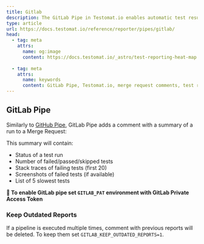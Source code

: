 ```yaml
---
title: Gitlab
description: The GitLab Pipe in Testomat.io enables automatic test result reporting directly into GitLab merge requests. It provides detailed test metrics, including passed, failed, and skipped tests, along with stack traces. The integration is achieved through environment variables like GITLAB_TOKEN, improving visibility into test results within the GitLab CI/CD pipeline.
type: article
url: https://docs.testomat.io/reference/reporter/pipes/gitlab/
head:
  - tag: meta
    attrs:
      name: og:image
      content: https://docs.testomat.io/_astro/test-reporting-heat-map.CoE-TwPN_Z20qVi.webp
      
  - tag: meta
    attrs:
      name: keywords
      content: GitLab Pipe, Testomat.io, merge request comments, test reporting, CI integration, GitLab CI/CD, GITLAB_TOKEN, automated testing, test management
---
```

## GitLab Pipe

Similarly to [GitHub Pipe](./github.md#github-pipe), GitLab Pipe adds a comment with a summary of a run to a Merge Request:

This summary will contain:

- Status of a test run
- Number of failed/passed/skipped tests
- Stack traces of failing tests (first 20)
- Screenshots of failed tests (if available)
- List of 5 slowest tests

**🔌 To enable GitLab pipe set `GITLAB_PAT` environment with GitLab Private Access Token**

### Keep Outdated Reports

If a pipeline is executed multiple times, comment with previous reports will be deleted. To keep them set `GITLAB_KEEP_OUTDATED_REPORTS=1`.

